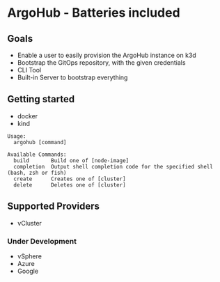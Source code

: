 # ArgoHub - Batteries included

## Goals

- Enable a user to easily provision the ArgoHub instance on k3d
- Bootstrap the GitOps repository, with the given credentials
- CLI Tool
- Built-in Server to bootstrap everything

## Getting started

- docker
- kind

```
Usage:
  argohub [command]

Available Commands:
  build       Build one of [node-image]
  completion  Output shell completion code for the specified shell (bash, zsh or fish)
  create      Creates one of [cluster]
  delete      Deletes one of [cluster]

```

## Supported Providers

- vCluster

### Under Development
- vSphere
- Azure
- Google